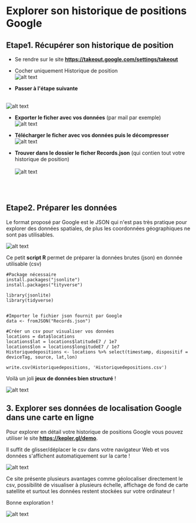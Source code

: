 # Explorer son historique de positions Google

## Etape1. Récupérer son historique de position

* Se rendre sur le site **https://takeout.google.com/settings/takeout**

* Cocher uniquement Historique de position
<br> ![alt text](https://raw.githubusercontent.com/bmericskay/GeoDataGoogle/main/1.PNG)

* **Passer à l'étape suivante**

<br> ![alt text](https://raw.githubusercontent.com/bmericskay/GeoDataGoogle/main/2.PNG)

* **Exporter le ficher avec vos données** (par mail par exemple)
<br> ![alt text](https://raw.githubusercontent.com/bmericskay/GeoDataGoogle/main/3.PNG)


* **Télécharger le  ficher avec vos données puis le décompresser**
<br> ![alt text](https://raw.githubusercontent.com/bmericskay/GeoDataGoogle/main/4.PNG)


* **Trouver dans le dossier le ficher Records.json** (qui contien tout votre historique de position)
<br> <br> ![alt text](https://raw.githubusercontent.com/bmericskay/GeoDataGoogle/main/5.PNG)

<br> <br>
## Etape2. Préparer les données

Le format proposé par Google est le JSON qui n'est pas très pratique pour explorer des données spatiales, de plus les coordonnées géographiques ne sont pas utilisables.
<br/>

![alt text](https://raw.githubusercontent.com/bmericskay/GeoDataGoogle/main/JSON.PNG)


Ce petit **script R** permet de préparer la données brutes (json) en donnée utilisable (csv)

```{r}
#Package nécessaire
install.packages("jsonlite")
install.packages("tityverse")

library(jsonlite)
library(tidyverse)


#Importer le fichier json fournit par Google
data <- fromJSON("Records.json")

#Créer un csv pour visualiser vos données
locations = data$locations
locations$lat = locations$latitudeE7 / 1e7
locations$lon = locations$longitudeE7 / 1e7
Historiquedepositions <- locations %>% select(timestamp, dispositif = deviceTag, source, lat,lon)

write.csv(Historiquedepositions, 'Historiquedepositions.csv')
```

Voilà un joli **jeux de données bien structuré** !

![alt text](https://raw.githubusercontent.com/bmericskay/GeoDataGoogle/main/Dataframe.PNG)



## 3. Explorer ses données de localisation Google dans une carte en ligne

Pour explorer en détail votre historique de positions Google vous pouvez utiliser le site **https://kepler.gl/demo**.

Il suffit de glisser/déplacer le csv dans votre navigateur Web et vos données s'affichent automatiquement sur la carte !

![alt text](https://raw.githubusercontent.com/bmericskay/GeoDataGoogle/main/Kepler.PNG)


Ce site présente plusieurs avantages comme géolocaliser directement le csv, possibilité de visualiser à plusieurs échelle, affichage de fond de carte satellite et surtout les données restent stockées sur votre ordinateur !

Bonne exploration !

![alt text](https://raw.githubusercontent.com/bmericskay/GeoDataGoogle/main/Explorer.PNG)

